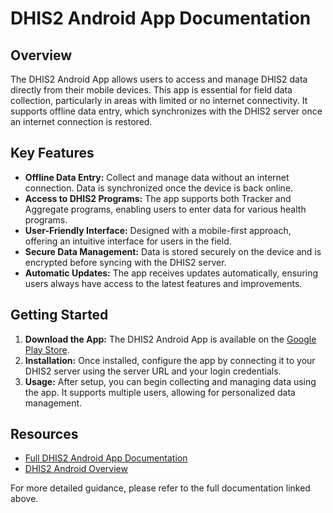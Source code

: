 # DHIS2 Android App Documentation

## Overview

The DHIS2 Android App allows users to access and manage DHIS2 data directly from their mobile devices. This app is essential for field data collection, particularly in areas with limited or no internet connectivity. It supports offline data entry, which synchronizes with the DHIS2 server once an internet connection is restored.

## Key Features

- **Offline Data Entry:** Collect and manage data without an internet connection. Data is synchronized once the device is back online.
- **Access to DHIS2 Programs:** The app supports both Tracker and Aggregate programs, enabling users to enter data for various health programs.
- **User-Friendly Interface:** Designed with a mobile-first approach, offering an intuitive interface for users in the field.
- **Secure Data Management:** Data is stored securely on the device and is encrypted before syncing with the DHIS2 server.
- **Automatic Updates:** The app receives updates automatically, ensuring users always have access to the latest features and improvements.

## Getting Started

1. **Download the App:** The DHIS2 Android App is available on the [Google Play Store](https://play.google.com/store/apps/details?id=org.dhis2).
2. **Installation:** Once installed, configure the app by connecting it to your DHIS2 server using the server URL and your login credentials.
3. **Usage:** After setup, you can begin collecting and managing data using the app. It supports multiple users, allowing for personalized data management.

## Resources

- [Full DHIS2 Android App Documentation](https://docs.dhis2.org/en/full/use/dhis2-android-app.html)
- [DHIS2 Android Overview](https://dhis2.org/android/)

For more detailed guidance, please refer to the full documentation linked above.
